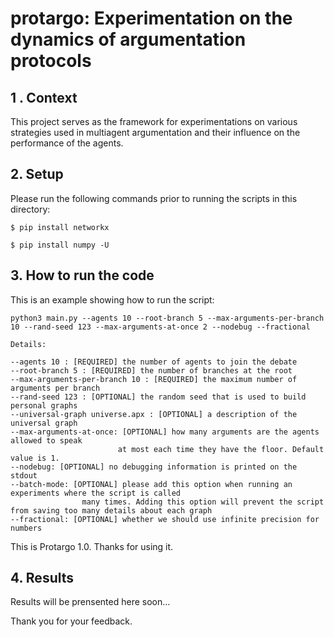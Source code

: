 # protargo: Experimentation on the dynamics of argumentation protocols

## 1 . Context

This project serves as the framework for experimentations on various strategies used in multiagent argumentation 
and their influence on the performance of the agents. 

## 2. Setup

Please run the following commands prior to running the scripts in this directory:

`$ pip install networkx`

`$ pip install numpy -U`

## 3. How to run the code 

This is an example showing how to run the script: 	

 `python3 main.py --agents 10 --root-branch 5 --max-arguments-per-branch 10 --rand-seed 123 --max-arguments-at-once 2 --nodebug --fractional`

    Details:

    --agents 10 : [REQUIRED] the number of agents to join the debate
    --root-branch 5 : [REQUIRED] the number of branches at the root 
    --max-arguments-per-branch 10 : [REQUIRED] the maximum number of arguments per branch
    --rand-seed 123 : [OPTIONAL] the random seed that is used to build personal graphs
    --universal-graph universe.apx : [OPTIONAL] a description of the universal graph
    --max-arguments-at-once: [OPTIONAL] how many arguments are the agents allowed to speak 
                            at most each time they have the floor. Default value is 1.
    --nodebug: [OPTIONAL] no debugging information is printed on the stdout
    --batch-mode: [OPTIONAL] please add this option when running an experiments where the script is called
                    many times. Adding this option will prevent the script from saving too many details about each graph
    --fractional: [OPTIONAL] whether we should use infinite precision for numbers 
    
 
 This is Protargo 1.0. Thanks for using it.    


## 4. Results

Results will be prensented here soon...

Thank you for your feedback. 
